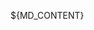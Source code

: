 <!-- ------------------------------------------------------------------
  -- MD Content
  -- ----------------------------------------------------------------->

${MD_CONTENT}

<!-- ------------------------------------------------------------------
  -- JS Script: patch from:'#cached' to:'#output'
  -- ----------------------------------------------------------------->

<script>PATCH()</script>

<!-- ------------------------------------------------------------------
  ## ##################################################################
  -- ----------------------------------------------------------------->
